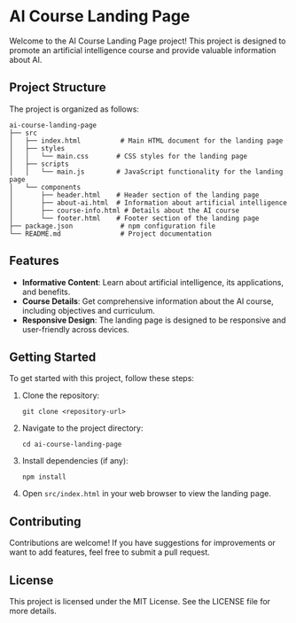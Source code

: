 # AI Course Landing Page

Welcome to the AI Course Landing Page project! This project is designed to promote an artificial intelligence course and provide valuable information about AI.

## Project Structure

The project is organized as follows:

```
ai-course-landing-page
├── src
│   ├── index.html          # Main HTML document for the landing page
│   ├── styles
│   │   └── main.css       # CSS styles for the landing page
│   ├── scripts
│   │   └── main.js        # JavaScript functionality for the landing page
│   └── components
│       ├── header.html    # Header section of the landing page
│       ├── about-ai.html  # Information about artificial intelligence
│       ├── course-info.html # Details about the AI course
│       └── footer.html    # Footer section of the landing page
├── package.json            # npm configuration file
└── README.md               # Project documentation
```

## Features

- **Informative Content**: Learn about artificial intelligence, its applications, and benefits.
- **Course Details**: Get comprehensive information about the AI course, including objectives and curriculum.
- **Responsive Design**: The landing page is designed to be responsive and user-friendly across devices.

## Getting Started

To get started with this project, follow these steps:

1. Clone the repository:
   ```
   git clone <repository-url>
   ```

2. Navigate to the project directory:
   ```
   cd ai-course-landing-page
   ```

3. Install dependencies (if any):
   ```
   npm install
   ```

4. Open `src/index.html` in your web browser to view the landing page.

## Contributing

Contributions are welcome! If you have suggestions for improvements or want to add features, feel free to submit a pull request.

## License

This project is licensed under the MIT License. See the LICENSE file for more details.